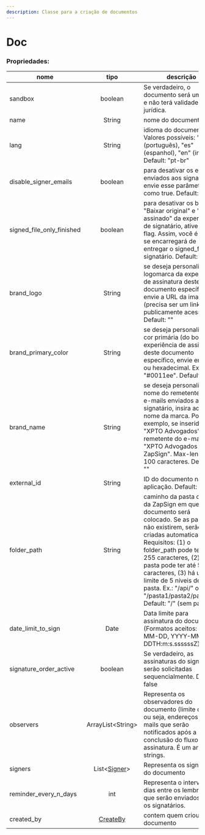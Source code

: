 ```yaml
---
description: Classe para a criação de documentos
---
```


# Doc

### Propriedades:

<table><thead><tr><th width="236">nome</th><th width="169.33333333333334" align="center">tipo</th><th>descrição</th></tr></thead><tbody><tr><td>sandbox</td><td align="center">boolean</td><td>Se verdadeiro, o documento será um teste e não terá validade jurídica.</td></tr><tr><td>name</td><td align="center">String</td><td>nome do documento</td></tr><tr><td>lang</td><td align="center">String </td><td>idioma do documento. Valores possíveis: "pt-br" (português), "es" (espanhol), "en" (inglês). Default: "pt-br"</td></tr><tr><td>disable_signer_emails</td><td align="center">boolean </td><td>para desativar os e-mails enviados aos signatários, envie esse parâmetro como true. Default: false</td></tr><tr><td>signed_file_only_finished</td><td align="center">boolean </td><td>para desativar os botões "Baixar original" e "Baixar assinado" da experiência de signatário, ative este flag. Assim, você é quem se encarregará de entregar o signed_file ao signatário. Default: false</td></tr><tr><td>brand_logo</td><td align="center">String </td><td>se deseja personalizar a logomarca da experiência de assinatura deste documento específico, envie a URL da imagem (precisa ser um link publicamente acessível). Default: ""</td></tr><tr><td>brand_primary_color</td><td align="center">String </td><td>se deseja personalizar a cor primária (do botão) da experiência de assinatura deste documento específico, envie em rgb ou hexadecimal. Ex: "#0011ee". Default: ""</td></tr><tr><td>brand_name</td><td align="center">String </td><td>se deseja personalizar o nome do remetente dos e-mails enviados ao signatário, insira aqui o nome da marca. Por exemplo, se inserido "XPTO Advogados", o remetente do e-mail será "XPTO Advogados via ZapSign". Max-length: 100 caracteres. Default: ""</td></tr><tr><td>external_id</td><td align="center">String </td><td>ID do documento na sua aplicação. Default: ""</td></tr><tr><td>folder_path</td><td align="center">String </td><td>caminho da pasta dentro da ZapSign em que o documento será colocado. Se as pastas não existirem, serão criadas automaticamente. Requisitos: (1) o folder_path pode ter até 255 caracteres, (2) cada pasta pode ter até 50 caracteres, (3) há um limite de 5 níveis de pasta. Ex.: "/api/" ou "/pasta1/pasta2/pasta3/". Default: "/" (sem pasta).</td></tr><tr><td>date_limit_to_sign</td><td align="center">Date </td><td>Data limite para assinatura do documento. (Formatos aceitos: YYYY-MM-DD, YYYY-MM-DDTH:m:s.ssssssZ)</td></tr><tr><td>signature_order_active</td><td align="center">boolean </td><td>Se verdadeiro, as assinaturas do signatário serão solicitadas sequencialmente. Default: false</td></tr><tr><td>observers</td><td align="center">ArrayList&#x3C;String></td><td>Representa os observadores do documento (limite de 20), ou seja, endereços de e-mails que serão notificados após a conclusão do fluxo de assinatura. É um array de strings.</td></tr><tr><td> signers</td><td align="center">List&#x3C;<a href="signer.md">Signer</a>></td><td>Representa os signatários do documento</td></tr><tr><td>reminder_every_n_days</td><td align="center">int </td><td>Representa o intervalo de dias entre os lembretes que serão enviados para os signatários.</td></tr><tr><td>created_by</td><td align="center"><a href="../response/createby.md">CreateBy</a></td><td>contem quem criou o documento</td></tr></tbody></table>
